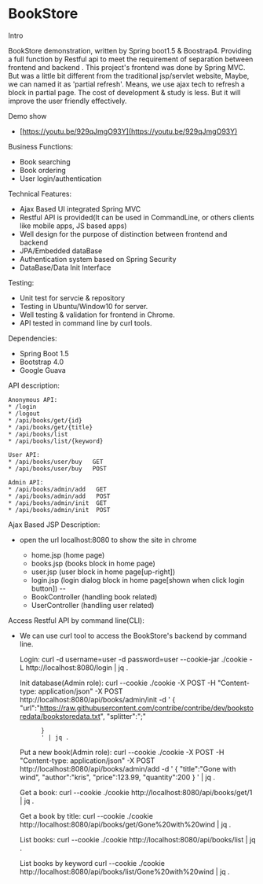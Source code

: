 # BookStore

Intro

BookStore demonstration, written by Spring boot1.5 & Boostrap4. Providing a full function by Restful api to meet the requirement of separation between frontend and backend . This project's frontend was done by Spring MVC. But was a little bit different from the traditional jsp/servlet website, Maybe, we can named it as 'partial refresh'.  Means, we use ajax tech to refresh a block in partial page.  The cost of development & study is less. But it will improve the user friendly effectively. 

Demo show
* [https://youtu.be/929qJmgO93Y](https://youtu.be/929qJmgO93Y)

Business Functions:

* Book searching
* Book ordering
* User login/authentication

Technical Features:

* Ajax Based UI integrated Spring MVC
* Restful API is provided(It can be used in CommandLine, or others clients like mobile apps, JS based apps)
* Well design for the purpose of distinction between frontend and backend
* JPA/Embedded dataBase
* Authentication system based on Spring Security
* DataBase/Data Init Interface


Testing:
* Unit test for servcie & repository
* Testing in Ubuntu/Window10 for server.
* Well testing & validation for frontend in Chrome.
* API tested in command line by curl tools.

Dependencies: 

* Spring Boot 1.5
* Bootstrap 4.0
* Google Guava

API description:

	Anonymous API:
	* /login
	* /logout
	* /api/books/get/{id}
	* /api/books/get/{title}	
	* /api/books/list
	* /api/books/list/{keyword}
	
	User API:
	* /api/books/user/buy   GET
	* /api/books/user/buy 	POST
	
	Admin API:
	* /api/books/admin/add   GET
	* /api/books/admin/add 	 POST
	* /api/books/admin/init  GET
	* /api/books/admin/init  POST



Ajax Based JSP Description:
	
* open the url localhost:8080 to show the site in chrome 
	
	* home.jsp (home page)
	* books.jsp (books block in home page)
	* user.jsp (user block in home page[up-right])
	* login.jsp (login dialog block in home page[shown when click login button])
	--
	* BookController (handling book related)
	* UserController (handling user related)
	
Access Restful API by command line(CLI):

* We can use curl tool to access the BookStore's backend by command line. 
	
	Login:
		curl -d username=user -d password=user  --cookie-jar ./cookie -L http://localhost:8080/login | jq .
	
	Init database(Admin role):
		curl --cookie ./cookie -X POST -H "Content-type: application/json" -X POST http://localhost:8080/api/books/admin/init -d '
			{
				"url":"https://raw.githubusercontent.com/contribe/contribe/dev/bookstoredata/bookstoredata.txt",
				"splitter":";"

			} 
			' | jq .

	Put a new book(Admin role):
		curl --cookie ./cookie -X POST -H "Content-type: application/json" -X POST http://localhost:8080/api/books/admin/add -d '
			{
				"title":"Gone with wind",
				"author":"kris",
				"price":123.99,
				"quantity":200
			}
			' | jq .	

	Get a book:
		curl --cookie ./cookie http://localhost:8080/api/books/get/1 | jq .

	Get a book by title:
		curl --cookie ./cookie http://localhost:8080/api/books/get/Gone%20with%20wind | jq .
	
	List books:
		curl --cookie ./cookie http://localhost:8080/api/books/list | jq .

	List books by keyword
		curl --cookie ./cookie http://localhost:8080/api/books/list/Gone%20with%20wind | jq .

	

		
	
	
	
	
	
	
	
		